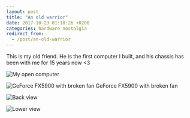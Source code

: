 ```yaml
---
layout: post
title: "An old warrior"
date: 2017-10-23 01:18:26 +0200
categories: hardware nostalgia
redirect_from:
  - /post/an-old-warrior
---
```


This is my old friend. He is the first computer I built, and his chassis has been with me for 15 years now <3

![My open computer](https://public.42.fm/1508714090497780478.jpg)

![GeForce FX5900 with broken fan](https://public.42.fm/1508714092517613600.jpg)
GeForce FX5900 with broken fan

![Back view](https://public.42.fm/1508714094896291500.jpg)

![Lower view](https://public.42.fm/1508714096835185442.jpg)